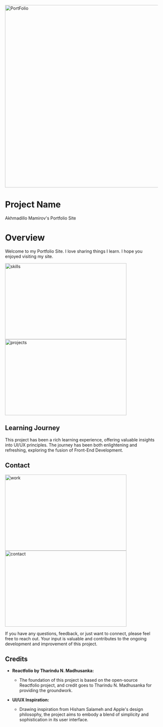 <img width="600" alt="PortFolio" src="https://github.com/akhmadmamirov/portfolio/assets/105142060/44d1df1b-d983-4144-8725-c7cc1762bcc2">

# Project Name
Akhmadillo Mamirov's Portfolio Site

# Overview
Welcome to my Portfolio Site. I love sharing things I learn. I hope you enjoyed visiting my site.

<img width="400" height="250" alt="skills" src="https://github.com/akhmadmamirov/portfolio/assets/105142060/d3800f1a-d1ae-42b3-997e-b42d2bc8de79">
<img width="400" height="250"" alt="projects" src="https://github.com/akhmadmamirov/portfolio/assets/105142060/6e31ece3-c77f-4c6d-b2cc-8d59335476a7">

## Learning Journey

This project has been a rich learning experience, offering valuable insights into UI/UX principles. The journey has been both enlightening and refreshing, exploring the fusion of Front-End Development.

## Contact
<img width="400" height="250" alt="work" src="https://github.com/akhmadmamirov/portfolio/assets/105142060/91635bd8-952e-4f06-9b7d-a7a25ddcb004">
<img width="400" height="250" alt="contact" src="https://github.com/akhmadmamirov/portfolio/assets/105142060/879ad37c-3350-400d-821a-ba17c4febf87">

If you have any questions, feedback, or just want to connect, please feel free to reach out. Your input is valuable and contributes to the ongoing development and improvement of this project.

## Credits

- **Reactfolio by Tharindu N. Madhusanka:**
  - The foundation of this project is based on the open-source Reactfolio project, and credit goes to Tharindu N. Madhusanka for providing the groundwork.

- **UI/UX Inspiration:**
  - Drawing inspiration from Hisham Salameh and Apple's design philosophy, the project aims to embody a blend of simplicity and sophistication in its user interface.

